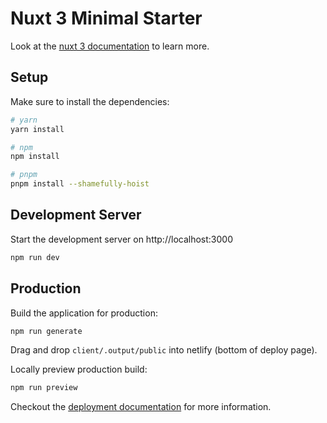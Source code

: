 # Nuxt 3 Minimal Starter

Look at the [nuxt 3 documentation](https://v3.nuxtjs.org) to learn more.

## Setup

Make sure to install the dependencies:

```bash
# yarn
yarn install

# npm
npm install

# pnpm
pnpm install --shamefully-hoist
```

## Development Server

Start the development server on http://localhost:3000

```bash
npm run dev
```

## Production

Build the application for production:

```bash
npm run generate
```

Drag and drop `client/.output/public` into netlify (bottom of deploy page).

Locally preview production build:

```bash
npm run preview
```

Checkout the [deployment documentation](https://v3.nuxtjs.org/docs/deployment) for more information.
